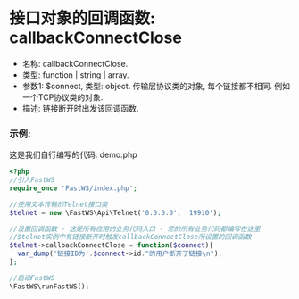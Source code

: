 # 接口对象的回调函数: callbackConnectClose

- 名称: callbackConnectClose.
- 类型: function | string | array.
- 参数1: $connect, 类型: object. 传输层协议类的对象, 每个链接都不相同. 例如一个TCP协议类的对象.
- 描述: 链接断开时出发该回调函数.

### 示例:
这是我们自行编写的代码: demo.php
```php
<?php
//引入FastWS
require_once 'FastWS/index.php';

//使用文本传输的Telnet接口类
$telnet = new \FastWS\Api\Telnet('0.0.0.0', '19910');

//设置回调函数 - 这是所有应用的业务代码入口 - 您的所有业务代码都编写在这里
//$telnet实例中有链接断开时触发callbackConnectClose所设置的回调函数
$telnet->callbackConnectClose = function($connect){
  var_dump('链接ID为'.$connect->id."的用户断开了链接\n");
};

//启动FastWS
\FastWS\runFastWS();
```